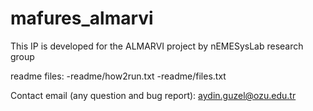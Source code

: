 # mafures_almarvi
This IP is developed for the ALMARVI project by nEMESysLab research group

readme files:
-readme/how2run.txt
-readme/files.txt

Contact email (any question and bug report): aydin.guzel@ozu.edu.tr



